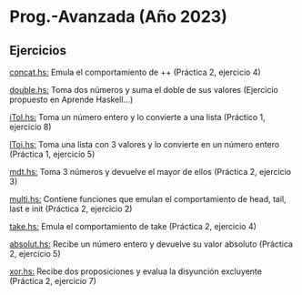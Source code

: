 # Prog.-Avanzada (Año 2023)

## Ejercicios

<ins>concat.hs:</ins> Emula el comportamiento de ++ (Práctica 2, ejercicio 4)

<ins>double.hs:</ins> Toma dos números y suma el doble de sus valores (Ejercicio propuesto en Aprende Haskell...)

<ins>iTol.hs:</ins> Toma un número entero y lo convierte a una lista (Práctico 1, ejercicio 8)

<ins>lToi.hs:</ins> Toma una lista con 3 valores y lo convierte en un número entero (Práctica 1, ejercicio 5)

<ins>mdt.hs:</ins> Toma 3 números y devuelve el mayor de ellos (Práctica 2, ejercicio 3)

<ins>multi.hs:</ins> Contiene funciones que emulan el comportamiento de head, tail, last e init (Práctica 2, ejercicio 2)

<ins>take.hs:</ins> Emula el comportamiento de take (Práctica 2, ejercicio 4)

<ins>absolut.hs:</ins> Recibe un número entero y devuelve su valor absoluto (Práctica 2, ejercicio 5)

<ins>xor.hs:</ins> Recibe dos proposiciones y evalua la disyunción excluyente (Práctica 2, ejercicio 7)
